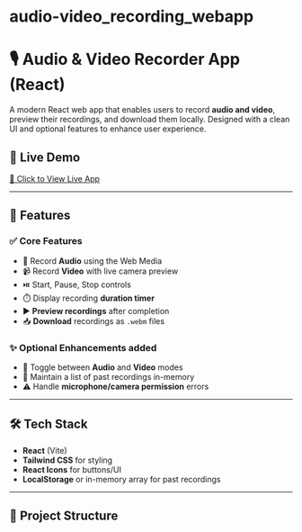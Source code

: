 # audio-video_recording_webapp
# 🎙️ Audio & Video Recorder App (React)

A modern React web app that enables users to record **audio and video**, preview their recordings, and download them locally. Designed with a clean UI and optional features to enhance user experience.

## 🚀 Live Demo

[🔗 Click to View Live App](https://your-deployment-url.com)

---

## 📸 Features

### ✅ Core Features
- 🎤 Record **Audio** using the Web Media
- 📹 Record **Video** with live camera preview
- ⏯️ Start, Pause, Stop controls
- ⏱️ Display recording **duration timer**
- ▶️ **Preview recordings** after completion
- 📥 **Download** recordings as `.webm` files

### ✨ Optional Enhancements added
- 🔄 Toggle between **Audio** and **Video** modes
- 🧾 Maintain a list of past recordings in-memory
- ⚠️ Handle **microphone/camera permission** errors

---

## 🛠️ Tech Stack

- **React** (Vite)
- **Tailwind CSS** for styling
- **React Icons** for buttons/UI
- **LocalStorage** or in-memory array for past recordings

---

## 📂 Project Structure

